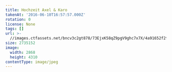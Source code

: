 ```yaml
---
title: Hochzeit Axel & Karo
takenAt: '2016-06-10T16:57:57.000Z'
rotation: 0
license: None
tags: []
url: >-
  //images.ctfassets.net/bncv3c2gt878/73EjxK58qZ9pgV9ghc7x7X/4a91652f2fdbe21cb79798bbffeef359/hochzeit-axel--karo_27562797133_o
size: 2735152
image:
  width: 2868
  height: 4310
contentType: image/jpeg
---
```


